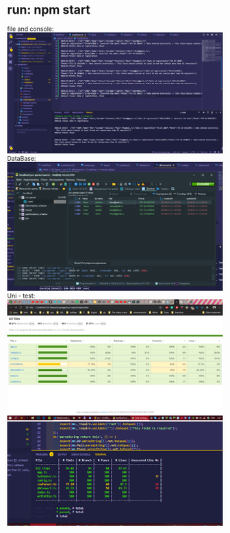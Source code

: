 # run: npm start
file and console:
![Screenshot](screen.png)
DataBase:
![Screenshot](screen2.png)
Uni - test:
![Screenshot](screen3.png)
![Screenshot](screen4.png)
